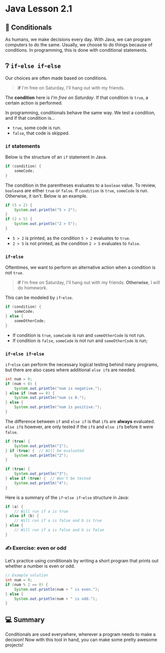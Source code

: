 # **Java Lesson 2.1**

## 🤔 Conditionals

As humans, we make decisions every day. With Java, we can program computers to do the same. Usually, we choose to do things because of conditions. In programming, this is done with conditional statements.

## ❔ `if`-`else if`-`else`

Our choices are often made based on conditions.
> **if** I'm free on Saturday, I'll hang out with my friends.

The **condition** here is *I'm free on Saturday*. If that condition is `true`, a certain action is performed.

In programming, conditionals behave the same way. We test a condition, and if that condition is...

* `true`, some code is run.
* `false`, that code is skipped.

### `if` statements

Below is the structure of an `if` statement in Java.

```java
if (condition) {
    someCode;
}
```

The condition in the parentheses evaluates to a `boolean` value. To review, `boolean`s are either `true` or `false`. If `condition` is `true`, `someCode` is run. Otherwise, it isn't. Below is an example.

```java
if (5 > 2) {
    System.out.println("5 > 2");
}
if (2 > 5) {
    System.out.println("2 > 5");
}
```

* `5 > 2` is printed, as the condition `5 > 2` evaluates to `true`.
* `2 > 5` is not printed, as the condition `2 > 5` evaluates to `false`.

### `if`-`else`

Oftentimes, we want to perform an alternative action when a condition is not `true`.

> **if** I'm free on Saturday, I'll hang out with my friends. **Otherwise**, I will do homework.

This can be modeled by `if`-`else`.

```java
if (condition) {
    someCode;
} else {
    someOtherCode;
}
```

* If condition is `true`, `someCode` is run and `someOtherCode` is not run.
* If condition is `false`, `someCode` is not run and `someOtherCode` is run;

### `if`-`else if`-`else`

`if`-`else` can perform the necessary logical testing behind many programs, but there are also cases where additional `else if`s are needed.

```java
int num = 0;
if (num < 0) {
    System.out.println("num is negative.");
} else if (num == 0) {
    System.out.println("num is 0.");
} else {
    System.out.println("num is positive.");
}
```

The difference between `if` and `else if` is that `if`s are **always** evaluated. `else if`s however, are only tested if the `if`s and `else if`s before it were `false`.

```java
if (true) {
    System.out.println("1");
} if (true) {  // Will be evaluated
    System.out.println("2");
}

if (true) {
    System.out.println("3");
} else if (true) {  // Won't be tested
    System.out.println("4");
}
```

Here is a summary of the `if`-`else if`-`else` structure in Java:

```java
if (a) {
    // Will run if a is true
} else if (b) {
    // Will run if a is false and b is true
} else {
    // Will run if a is false and b is false
}
```

### ✍ Exercise: even or odd

Let's practice using conditionals by writing a short program that prints out whether a number is even or odd.

```java
// Example solution
int num = 0;
if (num % 2 == 0) {
    System.out.println(num + " is even.");
} else {
    System.out.println(num + " is odd.");
}
```

## 💻 Summary

Conditionals are used everywhere, wherever a program needs to make a decision! Now with this tool in hand, you can make some pretty awesome projects!
